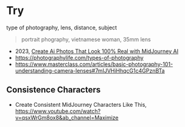 # Try

type of photography, lens, distance, subject

> portrait phography, vietnamese woman, 35mm lens

* 2023, [Create Ai Photos That Look 100% Real with MidJourney AI](https://www.youtube.com/watch?v=ydPnbv6DwCo&ab_channel=Maximize) 
* https://photographylife.com/types-of-photography
* https://www.masterclass.com/articles/basic-photography-101-understanding-camera-lenses#7mIJVHiHhqcG1c4GPznBTa


## Consistence Characters

* Create Consistent MidJourney Characters Like This, https://www.youtube.com/watch?v=qsxWrGm8ox8&ab_channel=Maximize
